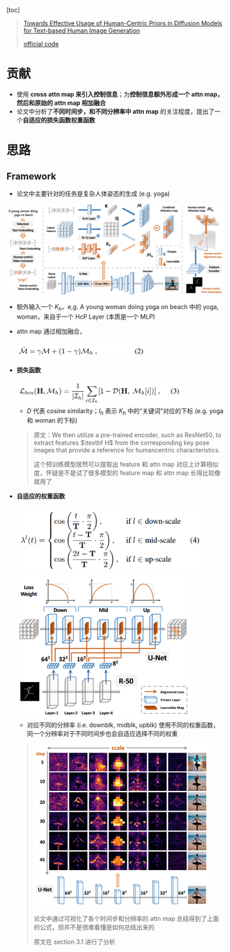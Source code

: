 [toc]

> [Towards Effective Usage of Human-Centric Priors in Diffusion Models for Text-based Human Image Generation](https://arxiv.org/abs/2403.05239)
>
> [official code](https://github.com/hcplayercvpr2024/hcplayer)

# 贡献

- 使用 **cross attn map 来引入控制信息**；为**控制信息额外形成一个 attn map，然后和原始的 attn map 相加融合**
- 论文中分析了**不同时间步，和不同分辨率中 attn map** 的关注程度，提出了一个**自适应的损失函数权重函数**



# 思路

## Framework

- 论文中主要针对的任务是复杂人体姿态的生成 (e.g. yoga)

<img src="assets/image-20250501110939729.png" alt="image-20250501110939729" style="zoom:50%;" />

- 额外输入一个 $K_h$，e,g. A young woman doing yoga on beach 中的 yoga, woman，来自于一个 HcP Layer (本质是一个 MLP)

- attn map 通过相加融合，

  <img src="assets/image-20250501111313792.png" alt="image-20250501111313792" style="zoom:50%;" />

- **损失函数**

  <img src="assets/image-20250501111346161.png" alt="image-20250501111346161" style="zoom:50%;" />

  - $D$ 代表 cosine similarity；$I_h$ 表示 $K_h$ 中的“关键词”对应的下标 (e.g. yoga 和 woman 的下标)

  > 原文：We then utilize a pre-trained encoder, such as ResNet50, to extract features $\textbf H$ from the corresponding key pose images that provide a reference for humancentric characteristics.
  >
  > 这个预训练模型居然可以提取出 feature 和 attn map 对应上计算相似度，怀疑是不是试了很多模型的 feature map 和 attn map 长得比较像就用了

- **自适应的权重函数**

  <img src="assets/image-20250501114327319.png" alt="image-20250501114327319" style="zoom:55%;" />

  <img src="assets/image-20250501114021672.png" alt="image-20250501114021672" style="zoom:55%;" />

  - 对应不同的分辨率 (i.e. downblk, midblk, upblk) 使用不同的权重函数，同一个分辨率对于不同时间步也会自适应选择不同的权重

  > <img src="assets/image-20250501114408931.png" alt="image-20250501114408931" style="zoom:50%;" />
  >
  > 论文中通过可视化了各个时间步和分辨率的 attn map 总结得到了上面的公式，但并不是很难看懂是如何总结出来的
  >
  > 原文在 section 3.1 进行了分析